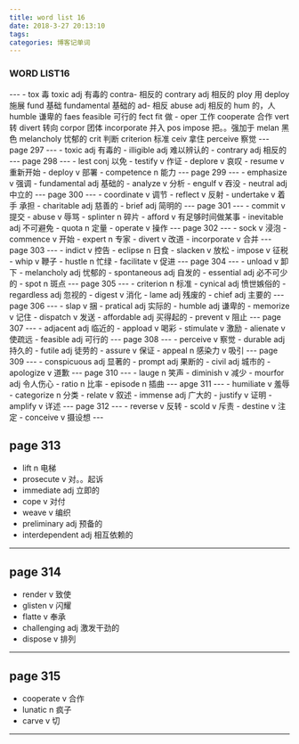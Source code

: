 ```yaml
---
title: word list 16
date: 2018-3-27 20:13:10
tags:
categories: 博客记单词   
---
```


<h3>WORD LIST16</h3>
---
- tox 毒  toxic adj 有毒的 contra- 相反的  contrary adj 相反的 ploy 用 deploy 施展  fund 基础  fundamental 基础的 ad- 相反 abuse adj 相反的  hum 的，人 humble 谦卑的 faes feasible 可行的 fect fit 做
- oper 工作 cooperate 合作 vert 转 divert 转向  corpor 团体 incorporate 并入  pos impose 把。。强加于  melan 黑色  melancholy 忧郁的  crit 判断 criterion  标准  ceiv 拿住 perceive  察觉
---
page 297
---
- toxic adj 有毒的
- illigible  adj 难以辨认的
- contrary adj 相反的
---
page 298
---
- lest conj 以免
- testify  v 作证
- deplore v 哀叹
- resume v 重新开始
- deploy v 部署
- competence n 能力
---
page 299
---
- emphasize v 强调
- fundamental  adj 基础的
- analyze  v 分析
- engulf v 吞没
- neutral  adj 中立的
---
page 300
---
- coordinate v 调节
- reflect v 反射
- undertake v 着手 承担
- charitable adj 慈善的
- brief adj 简明的
---
page 301
---
- commit v 提交
- abuse v 辱骂
- splinter n 碎片
- afford v 有足够时间做某事
- inevitable adj 不可避免
- quota n 定量
- operate v 操作
---
page 302
---
- sock v 浸泡
- commence v 开始
- expert n 专家
- divert v 改道
- incorporate v 合并
---
page 303
---
- indict v 控告
- eclipse n 日食
- slacken v 放松
- impose v 征税
- whip v 鞭子
- hustle n 忙绿
- facilitate v 促进
---
page 304
---
- unload v 卸下
- melancholy adj 忧郁的
- spontaneous   adj 自发的
- essential  adj 必不可少的
- spot n 斑点
---
page 305
---
- criterion n 标准
- cynical adj 愤世嫉俗的
- regardless  adj 忽视的
- digest v 消化
- lame adj 残废的
- chief adj 主要的
---
page 306
---
- slap v 捆
- pratical adj 实际的
- humble adj 谦卑的
- memorize v 记住
- dispatch v 发送
- affordable adj 买得起的
- prevent  v 阻止
---
page 307
---
- adjacent adj 临近的
- appload v 喝彩
- stimulate v 激励
- alienate v 使疏远
- feasible adj 可行的
---
page 308
---
- perceive v 察觉
- durable  adj 持久的
- futile adj 徒劳的
- assure v 保证
- appeal  n 感染力 v 吸引
---
page 309
---
- conspicuous adj 显著的
- prompt adj 果断的
- civil adj 城市的
- apologize v 道歉
---
page 310
---
- lauge n 笑声
- diminish v 减少
- mourfor adj 令人伤心
- ratio n 比率
- episode n 插曲
---
apge 311
---
- humiliate v 羞辱
- categorize n 分类
- relate v 叙述
- immense adj 广大的
- justify v 证明
- amplify v 详述
---
page 312
---
- reverse v 反转
- scold v 斥责
- destine v 注定
- conceive v 摄设想
---

page 313
---
- lift n 电梯
- prosecute  v 对。。起诉
- immediate adj 立即的
- cope v 对付
- weave v 编织
- preliminary  adj 预备的
- interdependent  adj 相互依赖的
---
page 314
---
- render v 致使
- glisten  v 闪耀
- flatte v 奉承
- challenging adj 激发干劲的
- dispose  v 排列
---
page 315
---
- cooperate  v 合作
- lunatic n 疯子
- carve v 切
---
